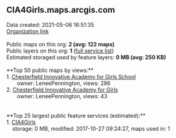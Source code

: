 <h2>CIA4Girls.maps.arcgis.com</h2> Data created: 2021-05-06 16:51:35 <br /><a target='new' href='https://CIA4Girls.maps.arcgis.com'>Organization link</a><br /><br />Public maps on this org: <b>2 (avg: 122 maps)</b><br />Public layers on this org: <b>1 </b>(<a target='new' href='https://services.arcgis.com/pOVCPJplElOM4i8Q/ArcGIS/rest/services'>full service list</a>)<br />Estimated storaged used by feature layers: <b>0 MB (avg: 250 KB)</b><br /><br />**Top 50 public maps by views:**<br />  1. <a target='new' href='https://www.arcgis.com/home/item.html?id=c444c545a6b34732a802e923d30a8c8b'>Chesterfield Innovative Academy for Girls School</a> <br />  &nbsp;&nbsp;&nbsp;&nbsp; &nbsp;&nbsp;owner: LeneePennington, views: 286<br />  2. <a target='new' href='https://www.arcgis.com/home/item.html?id=71750da2ee864c63b46447cd2b1e8987'>Chesterfield Innovative Academy for Girls</a> <br />  &nbsp;&nbsp;&nbsp;&nbsp; &nbsp;&nbsp;owner: LeneePennington, views: 43<br /><br /><br />**Top 25 largest public feature services (estimated):**<br /> 1. <a target='new' href='https://www.arcgis.com/home/item.html?id=8c23cae4b05b44b58d0c931ecb8685de'>CIA4Girls</a><br /> &nbsp;&nbsp;&nbsp;&nbsp;storage: 0 MB, modified: 2017-10-27 09:24:27, maps used in: 1<br />